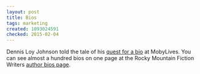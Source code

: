 ```yaml
---
layout: post
title: Bios
tags: marketing
created: 1093024591
checked: 2015-02-04
---
```

 Dennis Loy Johnson told the tale of his [quest for a bio](http://www.mobylives.com/writer_bios.html) at MobyLives.  You can see almost a hundred bios on one page at the Rocky Mountain Fiction Writers [author bios page](https://web.archive.org/web/20041220080714/http://www.rmfw.org/rmfw_authorbios.php).
